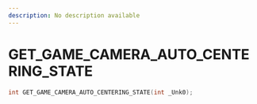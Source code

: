 ```yaml
---
description: No description available 
---
```


# GET_GAME_CAMERA_AUTO_CENTERING_STATE

```cpp
int GET_GAME_CAMERA_AUTO_CENTERING_STATE(int _Unk0);
```